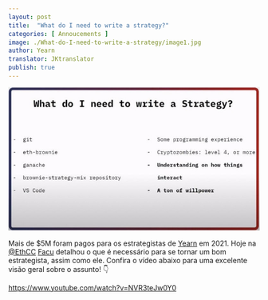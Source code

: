 ```yaml
---
layout: post
title:  "What do I need to write a strategy?"
categories: [ Annoucements ]
image: ./What-do-I-need-to-write-a-strategy/image1.jpg
author: Yearn
translator: JKtranslator
publish: true
---
```


![](image1.jpg) </br>

Mais de $5M foram pagos para os estrategistas de [Yearn](https://t.me/yearnupdates) em 2021. Hoje na [@EthCC](https://twitter.com/EthCC/) [Facu](https://t.me/fameal) detalhou o que é necessário para se tornar um bom estrategista, assim como ele. Confira o vídeo abaixo para uma excelente visão geral sobre o assunto! 👇

https://www.youtube.com/watch?v=NVR3teJw0Y0
